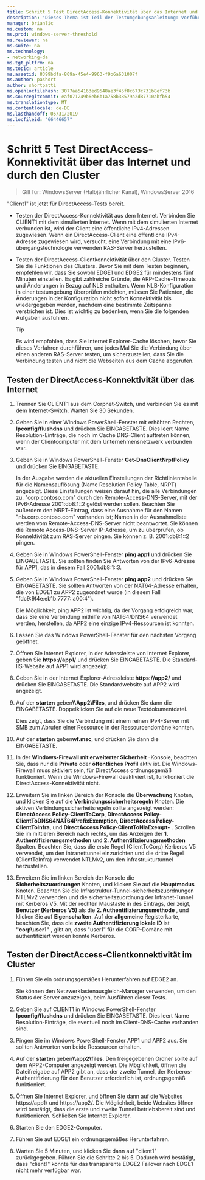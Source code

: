 ```yaml
---
title: Schritt 5 Test DirectAccess-Konnektivität über das Internet und durch den Cluster
description: 'Dieses Thema ist Teil der Testumgebungsanleitung: Vorführen von DirectAccess in einem Cluster mit Windows NLB für Windows Server 2016'
manager: brianlic
ms.custom: na
ms.prod: windows-server-threshold
ms.reviewer: na
ms.suite: na
ms.technology:
- networking-da
ms.tgt_pltfrm: na
ms.topic: article
ms.assetid: 8399bdfa-809a-45e4-9963-f9b6a631007f
ms.author: pashort
author: shortpatti
ms.openlocfilehash: 3077aa54163ed9548ae3f45f8c673c731b8ef73b
ms.sourcegitcommit: eaf071249b6eb6b1a758b38579a2d87710abfb54
ms.translationtype: MT
ms.contentlocale: de-DE
ms.lasthandoff: 05/31/2019
ms.locfileid: "66446657"
---
```

# <a name="step-5-test-directaccess-connectivity-from-the-internet-and-through-the-cluster"></a>Schritt 5 Test DirectAccess-Konnektivität über das Internet und durch den Cluster

>Gilt für: WindowsServer (Halbjährlicher Kanal), WindowsServer 2016

"Client1" ist jetzt für DirectAccess-Tests bereit.  
  
- Testen der DirectAccess-Konnektivität aus dem Internet. Verbinden Sie CLIENT1 mit dem simulierten Internet. Wenn mit dem simulierten Internet verbunden ist, wird der Client eine öffentliche IPv4-Adressen zugewiesen. Wenn ein DirectAccess-Client eine öffentliche IPv4-Adresse zugewiesen wird, versucht, eine Verbindung mit eine IPv6-übergangstechnologie verwenden RAS-Server herzustellen.  
  
- Testen der DirectAccess-Clientkonnektivität über den Cluster. Testen Sie die Funktionen des Clusters. Bevor Sie mit dem Testen beginnen, empfehlen wir, dass Sie sowohl EDGE1 und EDGE2 für mindestens fünf Minuten einstellen. Es gibt zahlreiche Gründe, die ARP-Cache-Timeouts und Änderungen in Bezug auf NLB enthalten. Wenn NLB-Konfiguration in einer testumgebung überprüfen möchten, müssen Sie Patienten, die Änderungen in der Konfiguration nicht sofort Konnektivität bis wiedergegeben werden, nachdem eine bestimmte Zeitspanne verstrichen ist. Dies ist wichtig zu bedenken, wenn Sie die folgenden Aufgaben ausführen.  
  
    > [!TIP]  
    > Es wird empfohlen, dass Sie Internet Explorer-Cache löschen, bevor Sie dieses Verfahren durchführen, und jedes Mal Sie die Verbindung über einen anderen RAS-Server testen, um sicherzustellen, dass Sie die Verbindung testen und nicht die Webseiten aus dem Cache abgerufen.  
  
## <a name="test-directaccess-connectivity-from-the-internet"></a>Testen der DirectAccess-Konnektivität über das Internet  
  
1. Trennen Sie CLIENT1 aus dem Corpnet-Switch, und verbinden Sie es mit dem Internet-Switch. Warten Sie 30 Sekunden.  
  
2. Geben Sie in einer Windows PowerShell-Fenster mit erhöhten Rechten, **Ipconfig/flushdns** und drücken Sie EINGABETASTE. Dies leert Name Resolution-Einträge, die noch im Cache DNS-Client auftreten können, wenn der Clientcomputer mit dem Unternehmensnetzwerk verbunden war.  
  
3. Geben Sie in Windows PowerShell-Fenster **Get-DnsClientNrptPolicy** und drücken Sie EINGABETASTE.  
  
   In der Ausgabe werden die aktuellen Einstellungen der Richtlinientabelle für die Namensauflösung (Name Resolution Policy Table, NRPT) angezeigt. Diese Einstellungen weisen darauf hin, die alle Verbindungen zu. "corp.contoso.com" durch den Remote-Access-DNS-Server, mit der IPv6-Adresse 2001:db8:1::2 gelöst werden sollen. Beachten Sie außerdem den NRPT-Eintrag, dass eine Ausnahme für den Namen "nls.corp.contoso.com" vorhanden ist; Namen in der Ausnahmeliste werden vom Remote-Access-DNS-Server nicht beantwortet. Sie können die Remote Access-DNS-Server IP-Adresse, um zu überprüfen, ob Konnektivität zum RAS-Server pingen. Sie können z. B. 2001:db8:1::2 pingen.  
  
4. Geben Sie in Windows PowerShell-Fenster **ping app1** und drücken Sie EINGABETASTE. Sie sollten finden Sie Antworten von der IPv6-Adresse für APP1, das in diesem Fall 2001:db8:1::3.  
  
5. Geben Sie in Windows PowerShell-Fenster **ping app2** und drücken Sie EINGABETASTE. Sie sollten Antworten von der NAT64-Adresse erhalten, die von EDGE1 zu APP2 zugeordnet wurde (in diesem Fall "fdc9:9f4e:eb1b:7777::a00:4").  
  
   Die Möglichkeit, ping APP2 ist wichtig, da der Vorgang erfolgreich war, dass Sie eine Verbindung mithilfe von NAT64/DNS64 verwendet werden, herstellen, da APP2 eine einzige IPv4-Ressourcen ist konnten.  
  
6. Lassen Sie das Windows PowerShell-Fenster für den nächsten Vorgang geöffnet.  
  
7. Öffnen Sie Internet Explorer, in der Adressleiste von Internet Explorer, geben Sie **https://app1/** und drücken Sie EINGABETASTE. Die Standard-IIS-Website auf APP1 wird angezeigt.  
  
8. Geben Sie in der Internet Explorer-Adressleiste **https://app2/** und drücken Sie EINGABETASTE. Die Standardwebsite auf APP2 wird angezeigt.  
  
9. Auf der **starten** geben<strong>\\\App2\Files</strong>, und drücken Sie dann die EINGABETASTE. Doppelklicken Sie auf die neue Textdokumentdatei.  
  
    Dies zeigt, dass Sie die Verbindung mit einem reinen IPv4-Server mit SMB zum Abrufen einer Ressource in der Ressourcendomäne konnten.  
  
10. Auf der **starten** geben**wf.msc**, und drücken Sie dann die EINGABETASTE.  
  
11. In der **Windows-Firewall mit erweiterter Sicherheit** -Konsole, beachten Sie, dass nur die **Private** oder **öffentliches Profil** aktiv ist. Die Windows-Firewall muss aktiviert sein, für DirectAccess ordnungsgemäß funktioniert. Wenn die Windows-Firewall deaktiviert ist, funktioniert die DirectAccess-Konnektivität nicht.  
  
12. Erweitern Sie im linken Bereich der Konsole die **Überwachung** Knoten, und klicken Sie auf die **Verbindungssicherheitsregeln** Knoten. Die aktiven Verbindungssicherheitsregeln sollte angezeigt werden: **DirectAccess Policy-ClientToCorp**, **DirectAccess Policy-ClientToDNS64NAT64PrefixExemption**, **DirectAccess Policy-ClientToInfra**, und **DirectAccess Policy-ClientToNlaExempt-** . Scrollen Sie im mittleren Bereich nach rechts, um das Anzeigen der **1. Authentifizierungsmethoden** und **2. Authentifizierungsmethoden** Spalten. Beachten Sie, dass die erste Regel (ClientToCorp) Kerberos V5 verwendet, um den intranettunnel einzurichten und die dritte Regel (ClientToInfra) verwendet NTLMv2, um den infrastrukturtunnel herzustellen.  
  
13. Erweitern Sie im linken Bereich der Konsole die **Sicherheitszuordnungen** Knoten, und klicken Sie auf die **Hauptmodus** Knoten. Beachten Sie die Infrastruktur-Tunnel-sicherheitszuordnungen NTLMv2 verwenden und die sicherheitszuordnung der Intranet-Tunnel mit Kerberos V5. Mit der rechten Maustaste in des Eintrags, der zeigt, **Benutzer (Kerberos V5)** als die **2. Authentifizierungsmethode** , und klicken Sie auf **Eigenschaften**. Auf der **allgemeine** Registerkarte, beachten Sie, dass die **zweite Authentifizierung lokale ID** ist **"corp\user1"** , gibt an, dass "user1" für die CORP-Domäne mit authentifiziert werden konnte Kerberos.  
  
## <a name="test-directaccess-client-connectivity-through-the-cluster"></a>Testen der DirectAccess-Clientkonnektivität im Cluster  
  
1. Führen Sie ein ordnungsgemäßes Herunterfahren auf EDGE2 an.  
  
   Sie können den Netzwerklastenausgleich-Manager verwenden, um den Status der Server anzuzeigen, beim Ausführen dieser Tests.  
  
2. Geben Sie auf CLIENT1 in Windows PowerShell-Fenster **Ipconfig/flushdns** und drücken Sie EINGABETASTE. Dies leert Name Resolution-Einträge, die eventuell noch im Client-DNS-Cache vorhanden sind.  
  
3. Pingen Sie im Windows PowerShell-Fenster APP1 und APP2 aus. Sie sollten Antworten von beide Ressourcen erhalten.  
  
4. Auf der **starten** geben<strong>\\\app2\files</strong>. Den freigegebenen Ordner sollte auf dem APP2-Computer angezeigt werden. Die Möglichkeit, öffnen die Dateifreigabe auf APP2 gibt an, dass der zweite Tunnel, der Kerberos-Authentifizierung für den Benutzer erforderlich ist, ordnungsgemäß funktioniert.  
  
5. Öffnen Sie Internet Explorer, und öffnen Sie dann auf die Websites https://app1/ und https://app2/. Die Möglichkeit, beide Websites öffnen wird bestätigt, dass die erste und zweite Tunnel betriebsbereit sind und funktionieren. Schließen Sie Internet Explorer.  
  
6. Starten Sie den EDGE2-Computer.  
  
7. Führen Sie auf EDGE1 ein ordnungsgemäßes Herunterfahren.  
  
8. Warten Sie 5 Minuten, und klicken Sie dann auf "client1" zurückgegeben. Führen Sie die Schritte 2 bis 5. Dadurch wird bestätigt, dass "client1" konnte für das transparente EDGE2 Failover nach EDGE1 nicht mehr verfügbar war.
